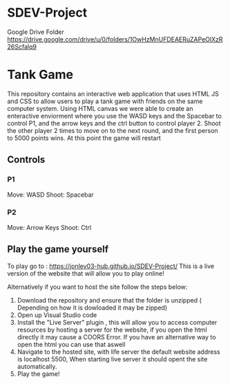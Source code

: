 # SDEV-Project

Google Drive Folder
https://drive.google.com/drive/u/0/folders/1OwHzMnUFDEAERuZAPeOlXzR26Scfalq9

# Tank Game
This repository contains an interactive web application that uses HTML JS and CSS to allow users to play a tank game with friends on the same computer system. Using HTML canvas we were able to create an enteractive enviorment where you use the WASD keys and the Spacebar to control P1, and the arrow keys and the ctrl button to control player 2. Shoot the other player 2 times to move on to the next round, and the first person to 5000 points wins. At this point the game will restart

## Controls 

### P1
Move: WASD
Shoot: Spacebar

### P2
Move: Arrow Keys
Shoot: Ctrl

## Play the game yourself

To play go to : https://jonlev03-hub.github.io/SDEV-Project/
This is a live version of the website that will allow you to play online!

Alternatively if you want to host the site follow the steps below:

1. Download the repository and ensure that the folder is unzipped ( Depending on how it is dowloaded it may be zipped)
2. Open up Visual Studio code
3. Install the "Live Server" plugin , this will allow you to access computer resources by hosting a server for the website, if you open the html directly it may cause a COORS Error. If you have an alternative way to open the html you can use that aswell
4. Navigate to the hosted site, with life server the default website address is localhost 5500, When starting live server it should opent the site automatically.
5. Play the game!
   

